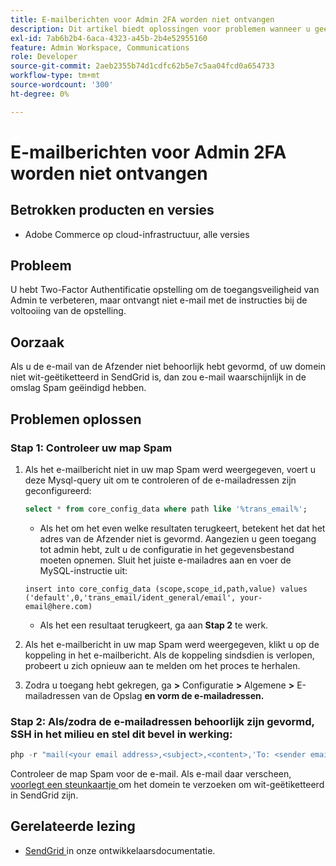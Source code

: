 ```yaml
---
title: E-mailberichten voor Admin 2FA worden niet ontvangen
description: Dit artikel biedt oplossingen voor problemen wanneer u geen e-mail ontvangt met de instructies voor het voltooien van de installatie nadat u Two-Factor Authentication (2FA) hebt ingesteld om de toegangsbeveiliging van Admin in Adobe Commerce op cloudinfrastructuur te verbeteren.
exl-id: 7ab6b2b4-6aca-4323-a45b-2b4e52955160
feature: Admin Workspace, Communications
role: Developer
source-git-commit: 2aeb2355b74d1cdfc62b5e7c5aa04fcd0a654733
workflow-type: tm+mt
source-wordcount: '300'
ht-degree: 0%

---
```


# E-mailberichten voor Admin 2FA worden niet ontvangen


## Betrokken producten en versies

* Adobe Commerce op cloud-infrastructuur, alle versies

## Probleem

U hebt Two-Factor Authentificatie opstelling om de toegangsveiligheid van Admin te verbeteren, maar ontvangt niet e-mail met de instructies bij de voltooiing van de opstelling.

## Oorzaak

Als u de e-mail van de Afzender niet behoorlijk hebt gevormd, of uw domein niet wit-geëtiketteerd in SendGrid is, dan zou e-mail waarschijnlijk in de omslag Spam geëindigd hebben.

## Problemen oplossen

### Stap 1: Controleer uw map Spam

1. Als het e-mailbericht niet in uw map Spam werd weergegeven, voert u deze Mysql-query uit om te controleren of de e-mailadressen zijn geconfigureerd:

   ```sql
   select * from core_config_data where path like '%trans_email%';
   ```

   * Als het om het even welke resultaten terugkeert, betekent het dat het adres van de Afzender niet is gevormd.
Aangezien u geen toegang tot admin hebt, zult u de configuratie in het gegevensbestand moeten opnemen. Sluit het juiste e-mailadres aan en voer de MySQL-instructie uit:

   ```
   insert into core_config_data (scope,scope_id,path,value) values ('default',0,'trans_email/ident_general/email', your-email@here.com)
   ```

   * Als het een resultaat terugkeert, ga aan **Stap 2** te werk.

1. Als het e-mailbericht in uw map Spam werd weergegeven, klikt u op de koppeling in het e-mailbericht. Als de koppeling sindsdien is verlopen, probeert u zich opnieuw aan te melden om het proces te herhalen.
1. Zodra u toegang hebt gekregen, ga **>** Configuratie **>** Algemene **>** E-mailadressen van de Opslag **en vorm de e-mailadressen.**

### Stap 2: Als/zodra de e-mailadressen behoorlijk zijn gevormd, SSH in het milieu en stel dit bevel in werking:

```php
php -r "mail(<your email address>,<subject>,<content>,'To: <sender email>');"
```

Controleer de map Spam voor de e-mail. Als e-mail daar verscheen, [ voorlegt een steunkaartje ](/help/help-center-guide/help-center/magento-help-center-user-guide.md#login) om het domein te verzoeken om wit-geëtiketteerd in SendGrid zijn.

## Gerelateerde lezing

* [ SendGrid ](https://experienceleague.adobe.com/nl/docs/commerce-cloud-service/user-guide/project/sendgrid) in onze ontwikkelaarsdocumentatie.
